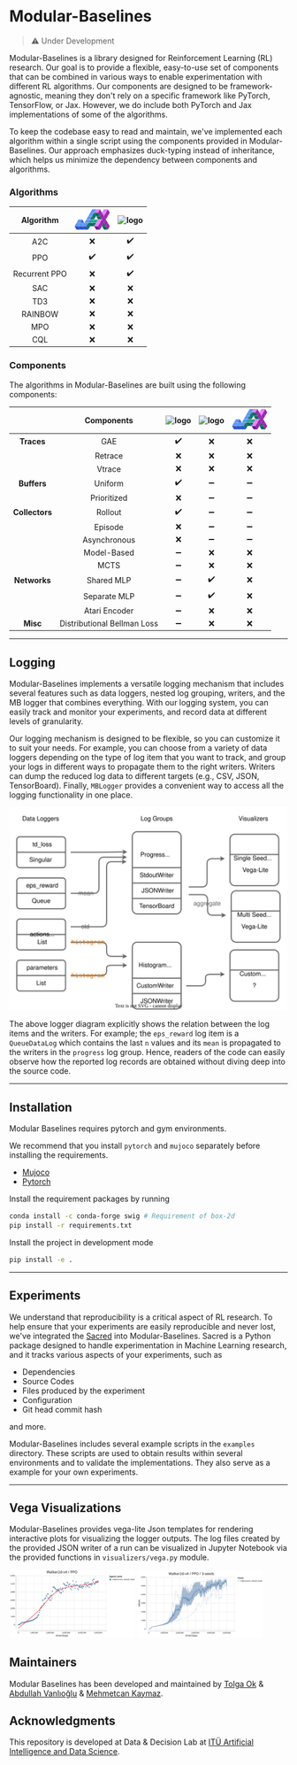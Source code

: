 # Modular-Baselines

> :warning: Under Development

Modular-Baselines is a library designed for Reinforcement Learning (RL) research. Our goal is to provide a flexible, easy-to-use set of components that can be combined in various ways to enable experimentation with different RL algorithms. Our components are designed to be framework-agnostic, meaning they don't rely on a specific framework like PyTorch, TensorFlow, or Jax. However, we do include both PyTorch and Jax implementations of some of the algorithms.

To keep the codebase easy to read and maintain, we've implemented each algorithm within a single script using the components provided in Modular-Baselines. Our approach emphasizes duck-typing instead of inheritance, which helps us minimize the dependency between components and algorithms.

### **Algorithms**

| Algorithm |  <img src="https://raw.githubusercontent.com/google/jax/main/images/jax_logo_250px.png" width = 64px alt="logo"></img> | <img src="https://pytorch.org/assets/images/pytorch-logo.png" width = 50px  height = 50px alt="logo"></img> |
|:-----:|:---------:|:---------:|
|  A2C  |:x:|:heavy_check_mark:|
|  PPO  |:heavy_check_mark:|:heavy_check_mark:|
|  Recurrent PPO  |:x:|:heavy_check_mark:|
|  SAC  |:x:|:x:|
|  TD3  |:x:|:x:|
|  RAINBOW  |:x:|:x:|
|  MPO  |:x:|:x:|
|  CQL  |:x:|:x:|

### **Components**
The algorithms in Modular-Baselines are built using the following components:


|| Components |  <img src="https://raw.githubusercontent.com/numpy/numpy/main/branding/logo/logomark/numpylogoicon.svg" width = 64px alt="logo"></img>  | <img src="https://pytorch.org/assets/images/pytorch-logo.png" width = 50px  height = 50px alt="logo"></img> | <img src="https://raw.githubusercontent.com/google/jax/main/images/jax_logo_250px.png" width = 64px alt="logo"></img>|
|:-----:|:-----:|:---------:|:---------:|:---------:|
|**Traces**|  GAE  |:heavy_check_mark:|:x:|:x:|
||  Retrace  |:x:|:x:|:x:|
||  Vtrace  |:x:|:x:|:x:|
|**Buffers**|  Uniform  |:heavy_check_mark:|:heavy_minus_sign:|:heavy_minus_sign:|
||  Prioritized  |:x:|:heavy_minus_sign:|:heavy_minus_sign:|
|  **Collectors** |Rollout| :heavy_check_mark:|:heavy_minus_sign:|:heavy_minus_sign:|
||  Episode  |:x:|:heavy_minus_sign:|:heavy_minus_sign:|
||  Asynchronous  |:x:|:heavy_minus_sign:|:heavy_minus_sign:|
||  Model-Based  |:heavy_minus_sign:|:x:|:x:|
||  MCTS  |:heavy_minus_sign:|:x:|:x:|
|  **Networks** |Shared MLP| :heavy_minus_sign:|:heavy_check_mark:|:x:|
||Separate MLP| :heavy_minus_sign:|:heavy_check_mark:|:x:|
||Atari Encoder| :heavy_minus_sign:|:x:|:x:|
|  **Misc** |Distributional Bellman Loss| :heavy_minus_sign:|:x:|:x:|
- - -
## Logging

Modular-Baselines implements a versatile logging mechanism that includes several features such as data loggers, nested log grouping, writers, and the MB logger that combines everything. With our logging system, you can easily track and monitor your experiments, and record data at different levels of granularity.

Our logging mechanism is designed to be flexible, so you can customize it to suit your needs. For example, you can choose from a variety of data loggers depending on the type of log item that you want to track, and group your logs in different ways to propagate them to the right writers. Writers can dump the reduced log data to different targets (e.g., CSV, JSON, TensorBoard). Finally, ```MBLogger``` provides a convenient way to access all the logging functionality in one place.

<img src="./docs/loggers.svg">

The above logger diagram explicitly shows the relation between the log items and the writers. For example; the ```eps_reward``` log item is a ```QueueDataLog``` which contains the last ```n``` values and its ```mean``` is propagated to the writers in the ```progress``` log group. Hence, readers of the code can easily observe how the reported log records are obtained without diving deep into the source code.

- - -
## Installation

Modular Baselines requires pytorch and gym environments.

We recommend that you install ```pytorch``` and ```mujoco``` separately before installing the requirements. 

- [Mujoco](https://github.com/openai/mujoco-py)
- [Pytorch](https://pytorch.org/get-started/locally/) 

Install the requirement packages by running

```bash
conda install -c conda-forge swig # Requirement of box-2d
pip install -r requirements.txt
```

Install the project in development mode

```bash
pip install -e .
```
- - -
## Experiments

We understand that reproducibility is a critical aspect of RL research. To help ensure that your experiments are easily reproducible and never lost, we've integrated the [Sacred](https://github.com/IDSIA/sacred) into Modular-Baselines. Sacred is a Python package designed to handle experimentation in Machine Learning research, and it tracks various aspects of your experiments, such as
- Dependencies
- Source Codes
- Files produced by the experiment
- Configuration
- Git head commit hash

and more.

Modular-Baselines includes several example scripts in the ```examples``` directory. These scripts are used to obtain results within several environments and to validate the implementations. They also serve as a example for your own experiments.

- - -
## Vega Visualizations

Modular-Baselines provides vega-lite Json templates for rendering interactive plots for visualizing the logger outputs. The log files created by the provided JSON writer of a run can be visualized in Jupyter Notebook via the provided functions in ```visualizers/vega.py``` module.

<p float="left">
  <img src="docs/single-seed.svg" width="45%" />
  <img src="docs/multi-seed.svg" width="45%" />
</p>


## Maintainers

Modular Baselines has been developed and maintained by [Tolga Ok](https://tolgaok.github.io./) & [Abdullah Vanlıoğlu](https://github.com/AbdullahVanlioglu) & [Mehmetcan Kaymaz](https://github.com/MehmetcanKaymaz).

## Acknowledgments

 This repository is developed at Data & Decision Lab at [ITÜ Artificial Intelligence and Data Science](https://ai.itu.edu.tr).